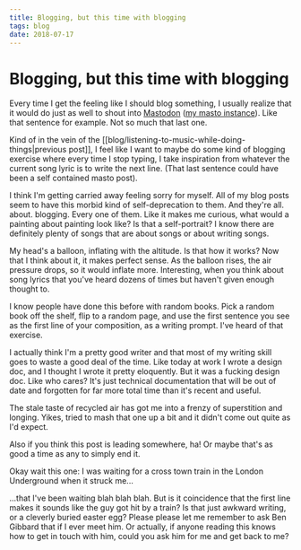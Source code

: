 ```yaml
---
title: Blogging, but this time with blogging
tags: blog
date: 2018-07-17
---
```

# Blogging, but this time with blogging

Every time I get the feeling like I should blog something, I usually realize that it would do just as well to shout into [Mastodon](https://joinmastodon.org/) ([my masto instance](https://layer8.space)). Like that sentence for example. Not so much that last one.

Kind of in the vein of the [[blog/listening-to-music-while-doing-things|previous post]], I feel like I want to maybe do some kind of blogging exercise where every time I stop typing, I take inspiration from whatever the current song lyric is to write the next line. (That last sentence could have been a self contained masto post).

I think I'm getting carried away feeling sorry for myself. All of my blog posts seem to have this morbid kind of self-deprecation to them. And they're all. about. blogging. Every one of them. Like it makes me curious, what would a painting about painting look like? Is that a self-portrait? I know there are definitely plenty of songs that are about songs or about writing songs.

My head's a balloon, inflating with the altitude. Is that how it works? Now that I think about it, it makes perfect sense. As the balloon rises, the air pressure drops, so it would inflate more. Interesting, when you think about song lyrics that you've heard dozens of times but haven't given enough thought to.

I know people have done this before with random books. Pick a random book off the shelf, flip to a random page, and use the first sentence you see as the first line of your composition, as a writing prompt. I've heard of that exercise.

I actually think I'm a pretty good writer and that most of my writing skill goes to waste a good deal of the time. Like today at work I wrote a design doc, and I thought I wrote it pretty eloquently. But it was a fucking design doc. Like who cares? It's just technical documentation that will be out of date and forgotten for far more total time than it's recent and useful.

The stale taste of recycled air has got me into a frenzy of superstition and longing. Yikes, tried to mash that one up a bit and it didn't come out quite as I'd expect.

Also if you think this post is leading somewhere, ha! Or maybe that's as good a time as any to simply end it.

Okay wait this one: I was waiting for a cross town train in the London Underground when it struck me...

...that I've been waiting blah blah blah. But is it coincidence that the first line makes it sounds like the guy got hit by a train? Is that just awkward writing, or a cleverly buried easter egg? Please please let me remember to ask Ben Gibbard that if I ever meet him. Or actually, if anyone reading this knows how to get in touch with him, could you ask him for me and get back to me?